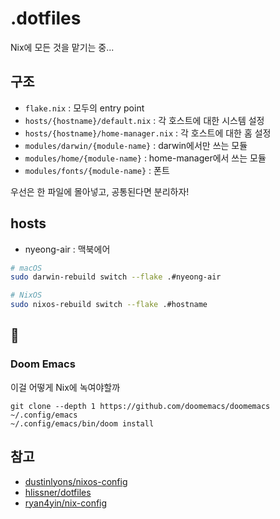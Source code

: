 # .dotfiles

Nix에 모든 것을 맡기는 중...

## 구조

- `flake.nix` : 모두의 entry point
- `hosts/{hostname}/default.nix` : 각 호스트에 대한 시스템 설정
- `hosts/{hostname}/home-manager.nix` : 각 호스트에 대한 홈 설정
- `modules/darwin/{module-name}` : darwin에서만 쓰는 모듈
- `modules/home/{module-name}` : home-manager에서 쓰는 모듈
- `modules/fonts/{module-name}` : 폰트

우선은 한 파일에 몰아넣고, 공통된다면 분리하자!

## hosts

- nyeong-air : 맥북에어

```bash
# macOS
sudo darwin-rebuild switch --flake .#nyeong-air

# NixOS
sudo nixos-rebuild switch --flake .#hostname
```

## 🤔

### Doom Emacs

이걸 어떻게 Nix에 녹여야할까

```
git clone --depth 1 https://github.com/doomemacs/doomemacs ~/.config/emacs
~/.config/emacs/bin/doom install
```

## 참고

- [dustinlyons/nixos-config](https://github.com/dustinlyons/nixos-config)
- [hlissner/dotfiles](https://github.com/hlissner/dotfiles)
- [ryan4yin/nix-config](https://github.com/ryan4yin/nix-config)
